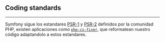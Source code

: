 ## Coding standards
-------------------

Symfony sigue los estandares [PSR-1](http://www.php-fig.org/psr/psr-1/) y [PSR-2](http://www.php-fig.org/psr/psr-2/) definidos por la comunidad PHP, existen aplicaciones como 
[`php-cs-fixer`](https://github.com/FriendsOfPHP/PHP-CS-Fixer), que reformatean nuestro código adaptandolo a estos estandares.
